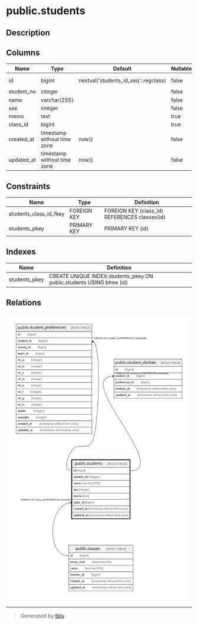 # public.students

## Description

## Columns

| Name | Type | Default | Nullable | Children | Parents | Comment |
| ---- | ---- | ------- | -------- | -------- | ------- | ------- |
| id | bigint | nextval('students_id_seq'::regclass) | false | [public.student_preferences](public.student_preferences.md) [public.student_dislikes](public.student_dislikes.md) |  |  |
| student_no | integer |  | false |  |  |  |
| name | varchar(255) |  | false |  |  |  |
| sex | integer |  | false |  |  |  |
| memo | text |  | true |  |  |  |
| class_id | bigint |  | true |  | [public.classes](public.classes.md) |  |
| created_at | timestamp without time zone | now() | false |  |  |  |
| updated_at | timestamp without time zone | now() | false |  |  |  |

## Constraints

| Name | Type | Definition |
| ---- | ---- | ---------- |
| students_class_id_fkey | FOREIGN KEY | FOREIGN KEY (class_id) REFERENCES classes(id) |
| students_pkey | PRIMARY KEY | PRIMARY KEY (id) |

## Indexes

| Name | Definition |
| ---- | ---------- |
| students_pkey | CREATE UNIQUE INDEX students_pkey ON public.students USING btree (id) |

## Relations

![er](public.students.svg)

---

> Generated by [tbls](https://github.com/k1LoW/tbls)
